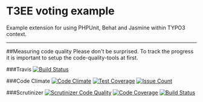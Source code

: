 # T3EE voting example
Example extension for using PHPUnit, Behat and Jasmine within TYPO3 context.



---

##Measuring code quality
Please don't be surprised. To track the progress it is important to setup the code-quality-tools at first.

###Travis
[![Build Status](https://travis-ci.org/heiko-hardt/t3ee_voting_example.svg?branch=develop)](https://travis-ci.org/heiko-hardt/t3ee_voting_example)

###Code Climate
[![Code Climate](https://codeclimate.com/github/heiko-hardt/t3ee_voting_example/badges/gpa.svg)](https://codeclimate.com/github/heiko-hardt/t3ee_voting_example)
[![Test Coverage](https://codeclimate.com/github/heiko-hardt/t3ee_voting_example/badges/coverage.svg)](https://codeclimate.com/github/heiko-hardt/t3ee_voting_example/coverage)
[![Issue Count](https://codeclimate.com/github/heiko-hardt/t3ee_voting_example/badges/issue_count.svg)](https://codeclimate.com/github/heiko-hardt/t3ee_voting_example)

###Scrutinizer
[![Scrutinizer Code Quality](https://scrutinizer-ci.com/g/heiko-hardt/t3ee_voting_example/badges/quality-score.png?b=develop)](https://scrutinizer-ci.com/g/heiko-hardt/t3ee_voting_example/?branch=develop)
[![Code Coverage](https://scrutinizer-ci.com/g/heiko-hardt/t3ee_voting_example/badges/coverage.png?b=develop)](https://scrutinizer-ci.com/g/heiko-hardt/t3ee_voting_example/?branch=develop)
[![Build Status](https://scrutinizer-ci.com/g/heiko-hardt/t3ee_voting_example/badges/build.png?b=develop)](https://scrutinizer-ci.com/g/heiko-hardt/t3ee_voting_example/build-status/develop)
